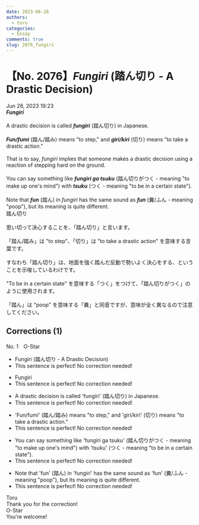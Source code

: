 ```yaml
---
date: 2023-06-28
authors:
  - toru
categories:
  - Essay
comments: true
slug: 2076_fungiri
---
```


# 【No. 2076】<strong><em>Fungiri</strong></em> (踏ん切り - A Drastic Decision)
<div class="date">Jun 28, 2023 19:23</div>
<div id="post"><div id="body_show_ori">
<strong><em>Fungiri</strong></em><br/><br/>A drastic decision is called <strong><em>fungiri</em></strong> (踏ん切り) in Japanese.<br/><br/><strong><em>Fun/fumi</em></strong> (踏ん/踏み) means "to step," and <strong><em>giri/kiri</em></strong> (切り) means "to take a drastic action."<br/><br/>That is to say, <em>fungiri</em> implies that someone makes a drastic decision using a reaction of stepping hard on the ground.<br/><br/>You can say something like <strong><em>fungiri ga tsuku</em></strong> (踏ん切りがつく - meaning "to make up one's mind") with <strong><em>tsuku</em></strong> (つく - meaning "to be in a certain state").<br/><br/>Note that <strong><em>fun</em></strong> (踏ん) in <em>fungiri</em> has the same sound as <strong><em>fun</em></strong> (糞/ふん - meaning "poop"), but its meaning is quite different.
</div></div>

<!-- more -->

<div id="post_ja"><div id="body_show_mo">
踏ん切り<br/><br/>思い切って決心することを、「踏ん切り」と言います。<br/><br/>「踏ん/踏み」は "to step"、「切り」は "to take a drastic action" を意味する言葉です。<br/><br/>すなわち「踏ん切り」は、地面を強く踏んだ反動で勢いよく決心をする、ということを示唆しているわけです。<br/><br/>"To be in  a certain state" を意味する「つく」をつけて、「踏ん切りがつく」のように使用されます。<br/><br/>「踏ん」は "poop" を意味する「糞」と同音ですが、意味が全く異なるので注意してください。
</div></div>

## Corrections (1)
<div id="block"><div class="first_name"> No. 1　<span class="just_name">O-Star</span></div><div id="block2">
<ul class="correction_field">
<li class="incorrect">Fungiri (踏ん切り - A Drastic Decision)</li>
<li class="corrected perfect">This sentence is perfect! No correction needed!</li>
</ul>
<ul class="correction_field">
<li class="incorrect">Fungiri</li>
<li class="corrected perfect">This sentence is perfect! No correction needed!</li>
</ul>
<ul class="correction_field">
<li class="incorrect">A drastic decision is called 'fungiri' (踏ん切り) in Japanese.</li>
<li class="corrected perfect">This sentence is perfect! No correction needed!</li>
</ul>
<ul class="correction_field">
<li class="incorrect">'Fun/fumi' (踏ん/踏み) means "to step," and 'giri/kiri' (切り) means "to take a drastic action."</li>
<li class="corrected perfect">This sentence is perfect! No correction needed!</li>
</ul>
<ul class="correction_field">
<li class="incorrect">You can say something like 'fungiri ga tsuku' (踏ん切りがつく - meaning "to make up one's mind") with 'tsuku' (つく - meaning "to be in a certain state").</li>
<li class="corrected perfect">This sentence is perfect! No correction needed!</li>
</ul>
<ul class="correction_field">
<li class="incorrect">Note that 'fun' (踏ん) in 'fungiri' has the same sound as 'fun' (糞/ふん - meaning "poop"), but its meaning is quite different.</li>
<li class="corrected perfect">This sentence is perfect! No correction needed!</li>
</ul>
</div><div class="name"><span class="just_name">Toru</span><br>
Thank you for the correction!
</div>
<div class="name"><span class="just_name">O-Star</span><br>
You're welcome!
</div>
</div>
